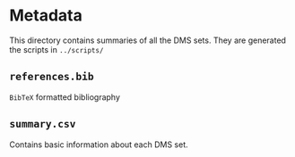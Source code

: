 # Metadata
This directory contains summaries of all the DMS sets.
They are generated the scripts in `../scripts/`

## `references.bib`
`BibTeX` formatted bibliography

## `summary.csv`
Contains basic information about each DMS set.
